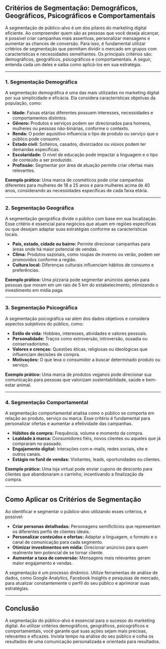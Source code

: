 ## Critérios de Segmentação: Demográficos, Geográficos, Psicográficos e Comportamentais

A segmentação de público-alvo é um dos pilares do marketing digital eficiente. Ao compreender quem são as pessoas que você deseja alcançar, é possível criar campanhas mais assertivas, personalizar mensagens e aumentar as chances de conversão. Para isso, é fundamental utilizar critérios de segmentação que permitam dividir o mercado em grupos com características e necessidades semelhantes. Os principais critérios são: demográficos, geográficos, psicográficos e comportamentais. A seguir, entenda cada um deles e saiba como aplicá-los em sua estratégia.

---

### 1. Segmentação Demográfica

A segmentação demográfica é uma das mais utilizadas no marketing digital por sua simplicidade e eficácia. Ela considera características objetivas da população, como:

- **Idade:** Faixas etárias diferentes possuem interesses, necessidades e comportamentos distintos.
- **Gênero:** Produtos e serviços podem ser direcionados para homens, mulheres ou pessoas não-binárias, conforme o contexto.
- **Renda:** O poder aquisitivo influencia o tipo de produto ou serviço que o público pode consumir.
- **Estado civil:** Solteiros, casados, divorciados ou viúvos podem ter demandas específicas.
- **Escolaridade:** O nível de educação pode impactar a linguagem e o tipo de conteúdo a ser produzido.
- **Profissão:** Segmentar por área de atuação permite criar ofertas mais relevantes.

**Exemplo prático:** Uma marca de cosméticos pode criar campanhas diferentes para mulheres de 18 a 25 anos e para mulheres acima de 40 anos, considerando as necessidades específicas de cada faixa etária.

---

### 2. Segmentação Geográfica

A segmentação geográfica divide o público com base em sua localização. Esse critério é essencial para negócios que atuam em regiões específicas ou que desejam adaptar suas estratégias conforme as características locais.

- **País, estado, cidade ou bairro:** Permite direcionar campanhas para áreas onde há maior potencial de vendas.
- **Clima:** Produtos sazonais, como roupas de inverno ou verão, podem ser promovidos conforme a região.
- **Cultura local:** Diferenças culturais influenciam hábitos de consumo e preferências.

**Exemplo prático:** Uma pizzaria pode segmentar anúncios apenas para pessoas que moram em um raio de 5 km do estabelecimento, otimizando o investimento em mídia paga.

---

### 3. Segmentação Psicográfica

A segmentação psicográfica vai além dos dados objetivos e considera aspectos subjetivos do público, como:

- **Estilo de vida:** Hobbies, interesses, atividades e valores pessoais.
- **Personalidade:** Traços como extroversão, introversão, ousadia ou conservadorismo.
- **Valores e crenças:** Questões éticas, religiosas ou ideológicas que influenciam decisões de compra.
- **Motivações:** O que leva o consumidor a buscar determinado produto ou serviço.

**Exemplo prático:** Uma marca de produtos veganos pode direcionar sua comunicação para pessoas que valorizam sustentabilidade, saúde e bem-estar animal.

---

### 4. Segmentação Comportamental

A segmentação comportamental analisa como o público se comporta em relação ao produto, serviço ou marca. Esse critério é fundamental para personalizar ofertas e aumentar a efetividade das campanhas.

- **Hábitos de compra:** Frequência, volume e momento da compra.
- **Lealdade à marca:** Consumidores fiéis, novos clientes ou aqueles que já compraram no passado.
- **Engajamento digital:** Interações com e-mails, redes sociais, site e outros canais.
- **Estágio no funil de vendas:** Visitantes, leads, oportunidades ou clientes.

**Exemplo prático:** Uma loja virtual pode enviar cupons de desconto para clientes que abandonaram o carrinho, incentivando a finalização da compra.

---

## Como Aplicar os Critérios de Segmentação

Ao identificar e segmentar o público-alvo utilizando esses critérios, é possível:

- **Criar personas detalhadas:** Personagens semifictícios que representam os diferentes perfis de clientes ideais.
- **Personalizar conteúdos e ofertas:** Adaptar a linguagem, o formato e o canal de comunicação para cada segmento.
- **Otimizar investimentos em mídia:** Direcionar anúncios para quem realmente tem potencial de se tornar cliente.
- **Aumentar a taxa de conversão:** Mensagens mais relevantes geram maior engajamento e vendas.

A segmentação é um processo dinâmico. Utilize ferramentas de análise de dados, como Google Analytics, Facebook Insights e pesquisas de mercado, para atualizar constantemente o perfil do seu público e aprimorar suas estratégias.

---

## Conclusão

A segmentação do público-alvo é essencial para o sucesso do marketing digital. Ao utilizar critérios demográficos, geográficos, psicográficos e comportamentais, você garante que suas ações sejam mais precisas, relevantes e eficazes. Invista tempo na análise do seu público e colha os resultados de uma comunicação personalizada e orientada para resultados.